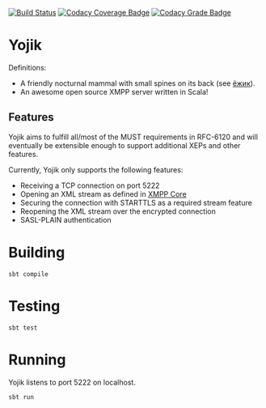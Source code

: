 [![Build Status](https://travis-ci.org/thomasylee/Yojik.svg?branch=master)](https://travis-ci.org/thomasylee/Yojik)
[![Codacy Coverage Badge](https://api.codacy.com/project/badge/Coverage/b74a3556b4394a24b5eb49309a3ede48)](https://www.codacy.com/app/thomasylee/Yojik?utm_source=github.com&amp;utm_medium=referral&amp;utm_content=thomasylee/Yojik&amp;utm_campaign=Badge_Coverage)
[![Codacy Grade Badge](https://api.codacy.com/project/badge/Grade/b74a3556b4394a24b5eb49309a3ede48)](https://www.codacy.com/app/thomasylee/Yojik?utm_source=github.com&amp;utm_medium=referral&amp;utm_content=thomasylee/Yojik&amp;utm_campaign=Badge_Grade)

# Yojik
Definitions:
* A friendly nocturnal mammal with small spines on its back (see [ёжик](https://ru.wikipedia.org/wiki/%D0%9E%D0%B1%D1%8B%D0%BA%D0%BD%D0%BE%D0%B2%D0%B5%D0%BD%D0%BD%D1%8B%D0%B9_%D1%91%D0%B6)).
* An awesome open source XMPP server written in Scala!

## Features

Yojik aims to fulfill all/most of the MUST requirements in RFC-6120 and will eventually be extensible enough to support additional XEPs and other features.

Currently, Yojik only supports the following features:
* Receiving a TCP connection on port 5222
* Opening an XML stream as defined in [XMPP Core](https://xmpp.org/rfcs/rfc6120.html)
* Securing the connection with STARTTLS as a required stream feature
* Reopening the XML stream over the encrypted connection
* SASL-PLAIN authentication

# Building

`sbt compile`

# Testing

`sbt test`

# Running

Yojik listens to port 5222 on localhost.

`sbt run`
